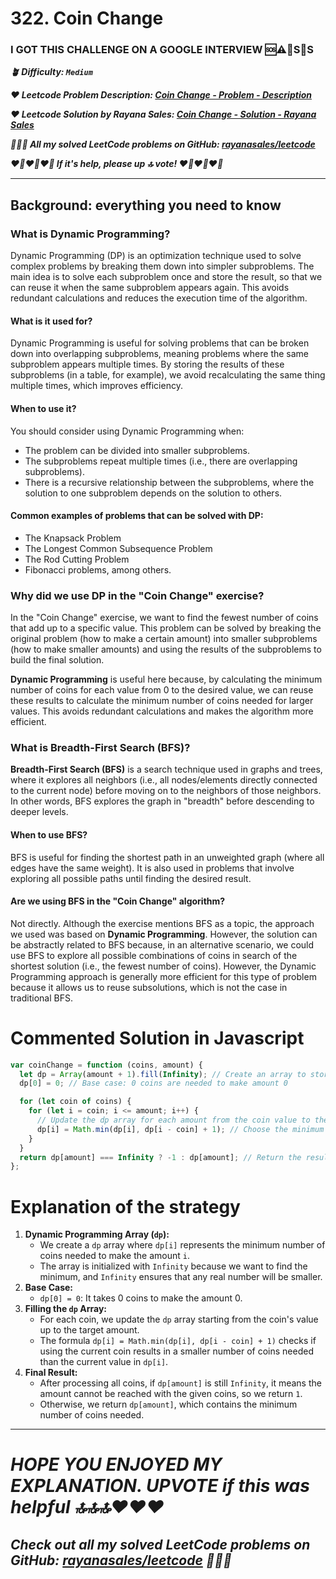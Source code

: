 # 322. Coin Change

### I GOT THIS CHALLENGE ON A GOOGLE INTERVIEW 🆘⚠️🚨S🛟S

**_🪴 Difficulty: `Medium`_**

**_❤️ Leetcode Problem Description: [Coin Change - Problem - Description](https://leetcode.com/problems/coin-change/description/)_**

**_❤️ Leetcode Solution by Rayana Sales: [Coin Change - Solution - Rayana Sales](https://leetcode.com/problems/coin-change/solutions/5637020/322-coin-change-10-lines-solution/)_**

**_💁🏻‍♀️ All my solved LeetCode problems on GitHub: [rayanasales/leetcode](https://github.com/rayanasales/leetcode)_**

**_❤️‍🔥❤️‍🔥❤️‍🔥 If it's help, please up 🔝 vote! ❤️‍🔥❤️‍🔥❤️‍🔥_**

---

## Background: everything you need to know

### What is Dynamic Programming?

Dynamic Programming (DP) is an optimization technique used to solve complex problems by breaking them down into simpler subproblems. The main idea is to solve each subproblem once and store the result, so that we can reuse it when the same subproblem appears again. This avoids redundant calculations and reduces the execution time of the algorithm.

#### What is it used for?

Dynamic Programming is useful for solving problems that can be broken down into overlapping subproblems, meaning problems where the same subproblem appears multiple times. By storing the results of these subproblems (in a table, for example), we avoid recalculating the same thing multiple times, which improves efficiency.

#### When to use it?

You should consider using Dynamic Programming when:

- The problem can be divided into smaller subproblems.
- The subproblems repeat multiple times (i.e., there are overlapping subproblems).
- There is a recursive relationship between the subproblems, where the solution to one subproblem depends on the solution to others.

#### Common examples of problems that can be solved with DP:

- The Knapsack Problem
- The Longest Common Subsequence Problem
- The Rod Cutting Problem
- Fibonacci problems, among others.

### Why did we use DP in the "Coin Change" exercise?

In the "Coin Change" exercise, we want to find the fewest number of coins that add up to a specific value. This problem can be solved by breaking the original problem (how to make a certain amount) into smaller subproblems (how to make smaller amounts) and using the results of the subproblems to build the final solution.

**Dynamic Programming** is useful here because, by calculating the minimum number of coins for each value from 0 to the desired value, we can reuse these results to calculate the minimum number of coins needed for larger values. This avoids redundant calculations and makes the algorithm more efficient.

### What is Breadth-First Search (BFS)?

**Breadth-First Search (BFS)** is a search technique used in graphs and trees, where it explores all neighbors (i.e., all nodes/elements directly connected to the current node) before moving on to the neighbors of those neighbors. In other words, BFS explores the graph in "breadth" before descending to deeper levels.

#### When to use BFS?

BFS is useful for finding the shortest path in an unweighted graph (where all edges have the same weight). It is also used in problems that involve exploring all possible paths until finding the desired result.

#### Are we using BFS in the "Coin Change" algorithm?

Not directly. Although the exercise mentions BFS as a topic, the approach we used was based on **Dynamic Programming**. However, the solution can be abstractly related to BFS because, in an alternative scenario, we could use BFS to explore all possible combinations of coins in search of the shortest solution (i.e., the fewest number of coins). However, the Dynamic Programming approach is generally more efficient for this type of problem because it allows us to reuse subsolutions, which is not the case in traditional BFS.

# Commented Solution in Javascript

```js
var coinChange = function (coins, amount) {
  let dp = Array(amount + 1).fill(Infinity); // Create an array to store the minimum coins needed for each amount
  dp[0] = 0; // Base case: 0 coins are needed to make amount 0

  for (let coin of coins) {
    for (let i = coin; i <= amount; i++) {
      // Update the dp array for each amount from the coin value to the target amount
      dp[i] = Math.min(dp[i], dp[i - coin] + 1); // Choose the minimum coins needed
    }
  }
  return dp[amount] === Infinity ? -1 : dp[amount]; // Return the result for the target amount, or -1 if it's still Infinity (unreachable)
};
```

# Explanation of the strategy

1. **Dynamic Programming Array (`dp`):**
   - We create a `dp` array where `dp[i]` represents the minimum number of coins needed to make the amount `i`.
   - The array is initialized with `Infinity` because we want to find the minimum, and `Infinity` ensures that any real number will be smaller.
2. **Base Case:**
   - `dp[0] = 0`: It takes 0 coins to make the amount 0.
3. **Filling the `dp` Array:**
   - For each coin, we update the `dp` array starting from the coin's value up to the target amount.
   - The formula `dp[i] = Math.min(dp[i], dp[i - coin] + 1)` checks if using the current coin results in a smaller number of coins needed than the current value in `dp[i]`.
4. **Final Result:**
   - After processing all coins, if `dp[amount]` is still `Infinity`, it means the amount cannot be reached with the given coins, so we return `1`.
   - Otherwise, we return `dp[amount]`, which contains the minimum number of coins needed.

---

# **_HOPE YOU ENJOYED MY EXPLANATION. UPVOTE if this was helpful 🔝🔝🔝❤️❤️❤️_**

## **_Check out all my solved LeetCode problems on GitHub: [rayanasales/leetcode](https://github.com/rayanasales/leetcode) 🤙😚🤘_**
